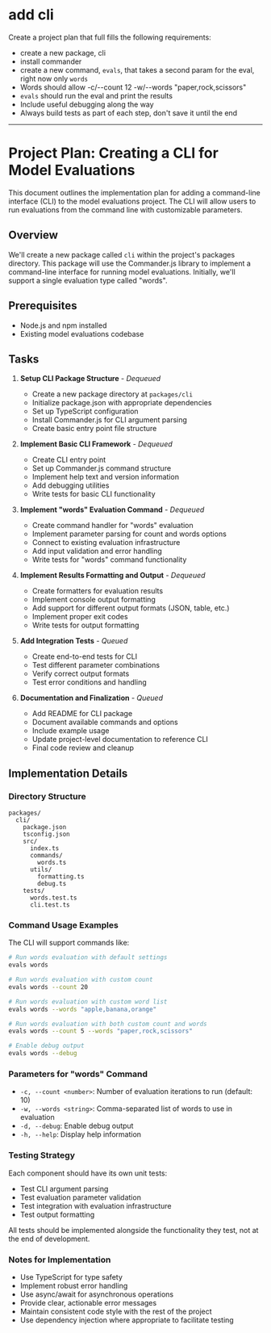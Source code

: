 # add cli

Create a project plan that full fills the following requirements:

* create a new package, cli
* install commander
* create a new command, `evals`, that takes a second param for the eval, right now only `words`
* Words should allow -c/--count 12 -w/--words "paper,rock,scissors" 
* `evals` should run the eval and print the results
* Include useful debugging along the way
* Always build tests as part of each step, don't save it until the end

---

# Project Plan: Creating a CLI for Model Evaluations

This document outlines the implementation plan for adding a command-line interface (CLI) to the model evaluations project. The CLI will allow users to run evaluations from the command line with customizable parameters.

## Overview

We'll create a new package called `cli` within the project's packages directory. This package will use the Commander.js library to implement a command-line interface for running model evaluations. Initially, we'll support a single evaluation type called "words".

## Prerequisites

- Node.js and npm installed
- Existing model evaluations codebase

## Tasks

1. **Setup CLI Package Structure** - _Dequeued_
   - Create a new package directory at `packages/cli`
   - Initialize package.json with appropriate dependencies
   - Set up TypeScript configuration
   - Install Commander.js for CLI argument parsing
   - Create basic entry point file structure

2. **Implement Basic CLI Framework** - _Dequeued_
   - Create CLI entry point
   - Set up Commander.js command structure
   - Implement help text and version information
   - Add debugging utilities
   - Write tests for basic CLI functionality

3. **Implement "words" Evaluation Command** - _Dequeued_
   - Create command handler for "words" evaluation
   - Implement parameter parsing for count and words options
   - Connect to existing evaluation infrastructure
   - Add input validation and error handling
   - Write tests for "words" command functionality

4. **Implement Results Formatting and Output** - _Dequeued_
   - Create formatters for evaluation results
   - Implement console output formatting
   - Add support for different output formats (JSON, table, etc.)
   - Implement proper exit codes
   - Write tests for output formatting

5. **Add Integration Tests** - _Queued_
   - Create end-to-end tests for CLI
   - Test different parameter combinations
   - Verify correct output formats
   - Test error conditions and handling

6. **Documentation and Finalization** - _Queued_
   - Add README for CLI package
   - Document available commands and options
   - Include example usage
   - Update project-level documentation to reference CLI
   - Final code review and cleanup

## Implementation Details

### Directory Structure

```
packages/
  cli/
    package.json
    tsconfig.json
    src/
      index.ts
      commands/
        words.ts
      utils/
        formatting.ts
        debug.ts
    tests/
      words.test.ts
      cli.test.ts
```

### Command Usage Examples

The CLI will support commands like:

```bash
# Run words evaluation with default settings
evals words

# Run words evaluation with custom count
evals words --count 20

# Run words evaluation with custom word list
evals words --words "apple,banana,orange"

# Run words evaluation with both custom count and words
evals words --count 5 --words "paper,rock,scissors"

# Enable debug output
evals words --debug
```

### Parameters for "words" Command

- `-c, --count <number>`: Number of evaluation iterations to run (default: 10)
- `-w, --words <string>`: Comma-separated list of words to use in evaluation
- `-d, --debug`: Enable debug output
- `-h, --help`: Display help information

### Testing Strategy

Each component should have its own unit tests:
- Test CLI argument parsing
- Test evaluation parameter validation
- Test integration with evaluation infrastructure
- Test output formatting

All tests should be implemented alongside the functionality they test, not at the end of development.

### Notes for Implementation

- Use TypeScript for type safety
- Implement robust error handling
- Use async/await for asynchronous operations
- Provide clear, actionable error messages
- Maintain consistent code style with the rest of the project
- Use dependency injection where appropriate to facilitate testing